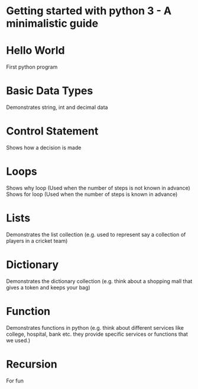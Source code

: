 # Getting started with python 3 - A minimalistic guide

# Hello World
First python program

# Basic Data Types
Demonstrates string, int and decimal data

# Control Statement
Shows how a decision is made

# Loops
Shows why loop (Used when the number of steps is not known in advance)
Shows for loop (Used when the number of steps is known in advance)

# Lists
Demonstrates the list collection (e.g. used to represent say a collection of players in a cricket team)

# Dictionary
Demonstrates the dictionary collection (e.g. think about a shopping mall that gives a token and keeps your bag)

# Function
Demonstrates functions in python (e.g. think about different services like college, hospital, bank etc. they provide specific services or functions that we used.)

# Recursion
For fun

